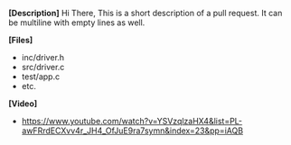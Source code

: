 <!-- Comment:
A great PR typically begins with the lines below.
Please note that:
- The contents of this comment block are not shown in the pull request body.
- Once a new pull request is opened in the project 
or new commit to an existing pull request will start a new build 
to automatically update the status of every commit on every branch. 
Read https://confluence.silabs.com/display/SCLP/GitHub+Pull+Request+Jenkins for more.
- To disable the PR bot, keyword [SKIP_CI] should be added to the PR description.
-->

**[Description]**
Hi There,
This is a short description of a pull request.
It can be multiline with empty lines as well.

**[Files]**
- inc/driver.h
- src/driver.c
- test/app.c
- etc.

**[Video]**
- https://www.youtube.com/watch?v=YSVzqlzaHX4&list=PL-awFRrdECXvv4r_JH4_OfJuE9ra7symn&index=23&pp=iAQB